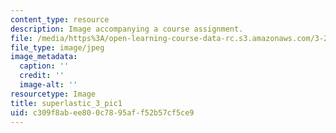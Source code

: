 ```yaml
---
content_type: resource
description: Image accompanying a course assignment.
file: /media/https%3A/open-learning-course-data-rc.s3.amazonaws.com/3-22-mechanical-behavior-of-materials-spring-2008/c309f8abee800c7895aff52b57cf5ce9_superlastic_3_pic1.jpg
file_type: image/jpeg
image_metadata:
  caption: ''
  credit: ''
  image-alt: ''
resourcetype: Image
title: superlastic_3_pic1
uid: c309f8ab-ee80-0c78-95af-f52b57cf5ce9
---
```

